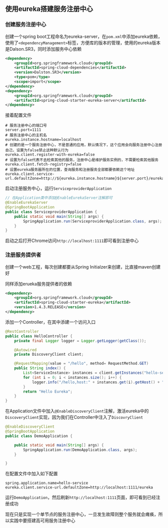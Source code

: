 ## 使用eureka搭建服务注册中心

### 创建服务注册中心

创建一个spring boot工程命名为eureka-server，在`pom.xml`中添加eureka依赖，使用了`<dependencyManagement>`标签，方便库的版本的管理，使用的eureka版本是Dalson.SR3，同时添加服务中心依赖

```xml
<dependency>
    <groupId>org.springframework.cloud</groupId>
    <artifactId>spring-cloud-dependencies</artifactId>
    <version>Dalston.SR3</version>
    <type>pom</type>
    <scope>import</scope>
</dependency>
<dependency>
    <groupId>org.springframework.cloud</groupId>
    <artifactId>spring-cloud-starter-eureka-server</artifactId>
</dependency>
```

接着配置文件

```properties
# 服务注册中心的端口号
server.port=1111
# 服务注册中心的主机名
eureka.instance.hostname=localhost
# 创建的是一个服务注册中心，不是普通的应用，默认情况下，这个应用会向服务注册中心注册自己，设置为false禁止这种默认行为
eureka.client.register-with-eureka=false
# 设置为false代表不去检索其他的服务，注册中心是维护服务实例的，不需要检索其他服务
eureka.client.fetch-registry=false
# 设置eureka服务器所在的位置，查询服务和注册服务全部都要依赖这个地址
eureka.client.service-url.defaultZone=http://${eureka.instance.hostname}${server.port}/eureka/
```

启动注册服务中心，运行`ServiceproviderApplication`

```java
// 在Application类中添加@EnableEurekaServer注解即可
@EnableEurekaServer
@SpringBootApplication
public class ServiceproviderApplication {
    public static void main(String[] args) {
        SpringApplication.run(ServiceproviderApplication.class, args);
    }
}
```

启动之后打开Chrome访问`http://localhost:1111`即可看到注册中心

### 注册服务提供者

创建一个web工程，每次创建都要从Spring Initialzer来创建，比直接maven创建好

同样添加erueka服务提供者的依赖

```xml
<dependency>
    <groupId>org.springframework.cloud</groupId>
    <artifactId>spring-cloud-starter-eureka</artifactId>
    <version>1.4.3.RELEASE</version>
</dependency>
```

添加一个Controller，在其中添建一个访问入口

```java
@RestController
public class HelloController {
    private final Logger logger = Logger.getLogger(getClass());

    @Autowired
    private DiscoveryClient client;

    @RequestMapping(value = "/hello", method= RequestMethod.GET)
    public String index() {
        List<ServiceInstance> instances = client.getInstances("hello-service");
        for (int i = 0; i < instances.size(); i++) {
            logger.info("/hello,host:" + instances.get(i).getHost() + ",service-id:" + instances.get(i).getServiceId());
        }
        return "Hello Eureka";
    }
}
```

在Application文件中加入`@EnableDiscoveryClient`注解，激活eureka中的`DiscoveryClient`实现，因为我们在Controller中注入了`DiscovryClient`

```java
@EnableDiscoveryClient
@SpringBootApplication
public class DemoApplication {

    public static void main(String[] args) {
        SpringApplication.run(DemoApplication.class, args);
    }

}
```

在配置文件中加入如下配置

```properties
spring.application.name=hello-service
eureka.client.service-url.defaultZone=http://localhost:1111/eureka
```

运行`DemoApplication`，然后刷新`http://localhost:1111`页面，即可看到已经注册成功

现在只是实现一个单节点的服务注册中心，一旦发生故障则整个服务就会瘫痪，所以实践中要搭建高可用服务注册中心